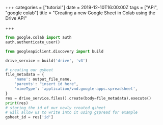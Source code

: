 +++
categories = ["tutorial"]
date = 2019-12-10T16:00:00Z
tags = ["API", "google colab"]
title = "Creating a new Google Sheet in Colab using the Drive API"

+++

```py
from google.colab import auth
auth.authenticate_user()

from googleapiclient.discovery import build

drive_service = build('drive', 'v3')

# creating our gsheet
file_metadata = {
    'name': output_file_name,
    'parents': "insert id here",
    'mimeType': 'application/vnd.google-apps.spreadsheet',
}
res = drive_service.files().create(body=file_metadata).execute()
print(res)
# storing the id of our newly created gsheet
# will allow us to write into it using gspread for example
gsheet_id = res['id']
```